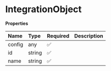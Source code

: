 # IntegrationObject

**Properties**

| Name   | Type   | Required | Description |
| :----- | :----- | :------- | :---------- |
| config | any    | ✅       |             |
| id     | string | ✅       |             |
| name   | string | ✅       |             |

<!-- This file was generated by liblab | https://liblab.com/ -->
